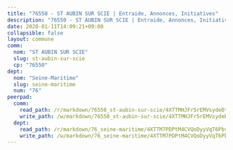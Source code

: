 ```yaml
---
title: "76550 - ST AUBIN SUR SCIE | Entraide, Annonces, Initiatives"
description: "76550 - ST AUBIN SUR SCIE | Entraide, Annonces, Initiatives"
date: 2020-01-11T14:09:21+09:00
collapsible: false
layout: commune
comm:
  nom: "ST AUBIN SUR SCIE"
  slug: st-aubin-sur-scie
  cp: "76550"
dept:
  nom: "Seine-Maritime"
  slug: seine-maritime
  num: "76"
peerpad:
  comm:
    read_path: /r/markdown/76550_st-aubin-sur-scie/4XTTMHJFr5rEMVsydeDta1LCHvJKBxib9TAMMkJhbHXUvbzZe
    write_path: /w/markdown/76550_st-aubin-sur-scie/4XTTMHJFr5rEMVsydeDta1LCHvJKBxib9TAMMkJhbHXUvbzZe-K3TgTcpFdeuPGN2B1nzvD68DSrw5Fg5PjzJMCpwkct6WhjUkJL9zypWxZYM5faRXbXR68woLSAjdSUi1yRvP84vcKNfqTe1BdcwRXG3Qu6NwthxtnRphYntbs5s5csLxnNLN7Mjv
  dept:
    read_path: /r/markdown/76_seine-maritime/4XTTM7PDPtM4CVQoDyyVqT6Pbvj1SVtndpXJdTDsc7xwdMTdt
    write_path: /w/markdown/76_seine-maritime/4XTTM7PDPtM4CVQoDyyVqT6Pbvj1SVtndpXJdTDsc7xwdMTdt-K3TgUmo7Qwp8ZQz8qKFjC8WCY27ypEpX2c8BXeSV9rrPY1zRZn2SrYwkBXF8VnHkcepiXsccFfKHYuT2JNgSMXxLRaUGRu6o5B3BB15nZxEho97cTz3yC4eRTX4hZM1hcyAZrn8r
---
```


